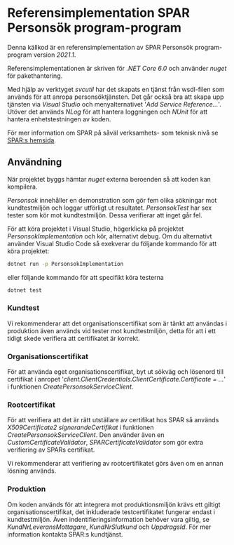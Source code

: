 # Referensimplementation SPAR Personsök program-program

Denna källkod är en referensimplementation av SPAR Personsök program-program version _2021.1_.

Referensimplementationen är skriven för _.NET Core 6.0_ och använder _nuget_ för pakethantering.

Med hjälp av verktyget _svcutil_ har det skapats en tjänst från wsdl-filen som används för att anropa personsöktjänsten.
Det går också bra att skapa upp tjänsten via _Visual Studio_ och menyalternativet '_Add Service Reference..._'.
Utöver det används _NLog_ för att hantera loggningen och _NUnit_ för att hantera enhetstestningen av koden.

För mer information om SPAR på såväl verksamhets- som teknisk nivå se [SPAR:s hemsida](https://www.statenspersonadressregister.se).

## Användning

När projektet byggs hämtar _nuget_ externa beroenden så att koden kan kompilera.

_Personsok_ innehåller en demonstration som gör fem olika sökningar mot kundtestmiljön och loggar utförligt ut resultatet.
_PersonsokTest_ har sex tester som kör mot kundtestmiljön. Dessa verifierar att inget går fel. 

För att köra projektet i Visual Studio, högerklicka på projektet _PersonsokImplementation_ och kör, alternativt debug.
Om du alternativt använder Visual Studio Code så exekverar du följande kommando för att köra projektet:

```sh
dotnet run -p PersonsokImplementation
```

eller följande kommando för att specifikt köra testerna

```sh
dotnet test
```

### Kundtest

Vi rekommenderar att det organisationscertifikat som är tänkt att användas i produktion även används vid tester mot kundtestmiljön,
detta för att i ett tidigt skede verifiera att certifikatet är korrekt.

### Organisationscertifikat

För att använda eget organisationscertifikat, byt ut sökväg och lösenord till certifikat i anropet
'_client.ClientCredentials.ClientCertificate.Certificate = ..._' i funktionen _CreatePersonsokServiceClient_.

### Rootcertifikat

För att verifiera att det är rätt utställare av certifikat hos SPAR så används _X509Certificate2 signerandeCertifikat_
i funktionen _CreatePersonsokServiceClient_. Den använder även en _CustomCertificateValidator_, _SPARCertificateValidator_
som gör extra verifiering av SPARs certifikat.

Vi rekommenderar att verifiering av rootcertifikatet görs även om en annan lösning används.

### Produktion

Om koden används för att integrera mot produktionsmiljön krävs ett giltigt organisationscertifikat, det inkluderade
testcertifikatet fungerar endast i kundtestmiljön. Även indentifieringsinformation behöver vara giltig,
se _KundNrLeveransMottagare_, _KundNrSlutkund_ och _UppdragsId_. För mer information kontakta SPAR:s kundtjänst.
